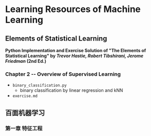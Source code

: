 # Learning Resources of Machine Learning

## Elements of Statistical Learning
**Python Implementation and Exercise Solution of "The Elements of Statistical Learning" by _Trevor Hastie, Robert Tibshirani, Jerome Friedman_ (2nd Ed.)**

### Chapter 2 --  Overview of Supervised Learning
- `binary_classification.py`
  - binary classification by linear regression and kNN
- `exercise.md`

## 百面机器学习

### 第一章  特征工程